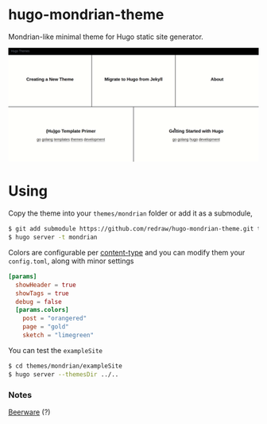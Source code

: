 # hugo-mondrian-theme

Mondrian-like minimal theme for Hugo static site generator.

![](https://raw.githubusercontent.com/redraw/hugo-mondrian-theme/master/images/screenshot.gif)


# Using

Copy the theme into your `themes/mondrian` folder or add it as a submodule,
```bash
$ git add submodule https://github.com/redraw/hugo-mondrian-theme.git themes/mondrian
$ hugo server -t mondrian
```

Colors are configurable per [content-type](https://gohugo.io/content-management/types/) and you can modify them your `config.toml`, along with minor settings

```toml
[params]
  showHeader = true
  showTags = true
  debug = false
  [params.colors]
    post = "orangered"
    page = "gold"
    sketch = "limegreen"
```

You can test the `exampleSite`
```bash
$ cd themes/mondrian/exampleSite
$ hugo server --themesDir ../..
```

### Notes
[Beerware](https://gitter.im/hugo-mondrian-theme) (?)
